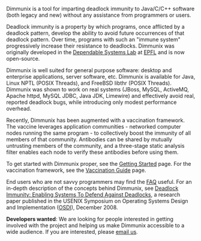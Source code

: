 Dimmunix is a tool for imparting deadlock immunity to Java/C/C++ software (both legacy and new) without any assistance from programmers or users.

Deadlock immunity is a property by which programs, once afflicted by a deadlock pattern, develop the ability to avoid future occurrences of that deadlock pattern. Over time, programs with such an "immune system" progressively increase their resistance to deadlocks. Dimmunix was originally developed in the [Dependable Systems Lab](http://dslab.epfl.ch/) at [EPFL](http://ic.epfl.ch/) and is now open-source.

Dimmunix is well suited for general purpose software: desktop and enterprise applications, server software, etc. Dimmunix is available for Java, Linux NPTL (POSIX Threads), and FreeBSD libthr (POSIX Threads). Dimmunix was shown to work on real systems (JBoss, MySQL, ActiveMQ, Apache httpd, MySQL JDBC, Java JDK, Limewire) and effectively avoid real, reported deadlock bugs, while introducing only modest performance overhead.

Recently, Dimmunix has been augmented with a vaccination framework. The vaccine leverages application communities - networked computer nodes running the same program - to collectively boost the immunity of all members of that community. Antibodies can be shared by mutually untrusting members of the community, and a three-stage static analysis filter enables each node to verify these antibodies before using them.

To get started with Dimmunix proper, see the [Getting Started](http://code.google.com/p/dimmunix/wiki/GettingStarted) page. For the vaccination framework, see the [Vaccination Guide](http://code.google.com/p/dimmunix/wiki/GettingStartedVaccine) page.

End users who are not savvy programmers may find the [FAQ](http://code.google.com/p/dimmunix/wiki/FAQ) useful. For an in-depth description of the concepts behind Dimmunix, see [Deadlock Immunity: Enabling Systems To Defend Against Deadlocks](http://dslab.epfl.ch/pubs/dimmunix), a research paper published in the USENIX Symposium on Operating Systems Design and Implementation ([OSDI](http://www.usenix.org/events/osdi08/)), December 2008.

**Developers wanted**: We are looking for people interested in getting involved with the project and helping us make Dimmunix accessible to a wide audience. If you are interested, please [email us](mailto:dimmunix-dev@googlegroups.com).
